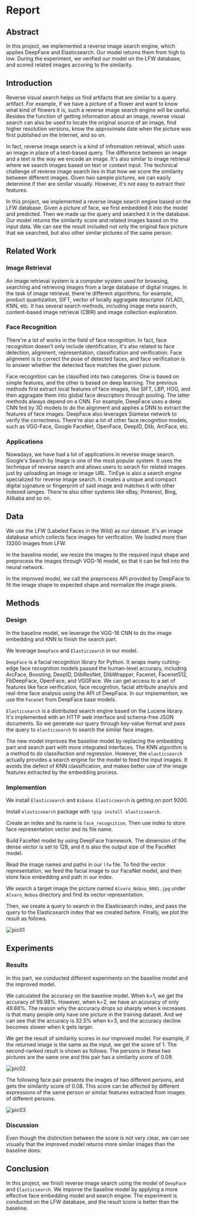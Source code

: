# Report

## Abstract

In this project, we implemented a reverse image search engine, which applies DeepFace and Elasticsearch. Our model returns them from high to low. During the experiment, we verified our model on the LFW database, and scored related images accoring to the similarity.


## Introduction

Reverse visual search helps us find artifacts that are similar to a query artifact. For example, if we have a picture of a flower and want to know what kind of flowers it is, such a reverse image search engine will be useful. Besides the function of getting information about an image, reverse visual search can also be used to locate the original source of an image, find higher resolution versions, know the approximate date when the picture was first published on the Internet, and so on.

In fact, reverse image search is a kind of infromation retrieval, which uses an image in place of a text-based query. The difference between an image and a text is the way we encode an image. It's also similar to image retrieval where we search images based on text or context input. The techinical challenge of reverse image search lies in that how we score the similarity between different images. Given two sample pictures, we can easily determine if ther are similar visually. However, it's not easy to extract their features.

In this project, we implemented a reverse image search engine based on the LFW database. Given a picture of face, we first embedded it into the model and predicted. Then we made up the query and searched it in the database. Our model returns the similarity score and related images based on the input data. We can see the result included not only the original face picture that we searched, but also other similar pictures of the same person.


## Related Work

### Image Retrieval

An image retrieval system is a computer system used for browsing, searching and retrieving images from a large database of digital images. In the task of image retrieval, there're different algorithms, for example, product quantization, SIFT, vector of locally aggragate descriptor (VLAD), KNN, etc. It has several search methods, including image meta search, content-based image retrieval (CBIR) and image collection exploration.


### Face Recognition

There're a lot of works in the field of face recognition. In fact, face recognition doesn't only include identification, it's also related to face detection, alignment, representation, classification and verification. Face alignment is to correct the pose of detected faces, and face verification is to answer whether the detected face matches the given picture.

Face recognition can be classified into two categories. One is based on simple features, and the other is based on deep learning. The previous methods first extract local features of face images, like SIFT, LBP, HOG, and then aggragate them into global face descriptors through pooling. The latter methods always depend on a CNN. For example, DeepFace uses a deep CNN fed by 3D models to do the alignment and applies a DNN to extract the features of face images. DeepFace also leverages Siamese network to verify the correctness. There're also a lot of other face recognition models, such as VGG-Face, Google FaceNet, OpenFace, DeepID, Dlib, ArcFace, etc.


### Applications

Nowadays, we have had a lot of applications in reverse image search. Google's Search by Image is one of the most popular system. It uses the technique of reverse search and allows users to serach for related images just by uploading an image or image URL. TinEye is also a search engine specialized for reverse image search. It creates a unique and compact digital signature or fingerprint of said image and matches it with other indexed iamges. There're also other systems like eBay, Pinterest, Bing, Alibaba and so on.


## Data

We use the LFW (Labeled Faces in the Wild) as our dataset. It's an image database which collects face images for verification. We loaded more than 13200 images from LFW.

In the baseline model, we resize the images to the required input shape and preprocess the images through VGG-16 model, so that it can be fed into the neural network.

In the improved model, we call the preprocess API provided by DeepFace to fit the image shape to expected shape and normalize the image pixels.


## Methods

### Design

In the baseline model, we leverage the VGG-16 CNN to do the image embedding and KNN to finish the search part.

We leverage `DeepFace` and `Elasticsearch` in our model.

`DeepFace` is a facial recognition library for Python. It wraps many cutting-edge face recognition models passed the human-level accuracy, including ArcFace, Boosting, DeepID, DlibResNet, DlibWrapper, Facenet, Facenet512, FbDeepFace, OpenFace, and VGGFace. We can get access to a set of features like face verification, face recognition, facial attribute anaylsis and real-time face analysis using the API of DeepFace. In our implemention, we use the `Facenet` from DeepFace base models.

`Elasticsearch` is a distributed search engine based on the Lucene library. It's implemented with an HTTP web interface and schema-free JSON documents. So we generate our query through key-value format and pass the query to `elasticsearch` to search the similar face images.

The new model improves the baseline model by replacing the embedding part and search part with more integrated interfaces. The KNN algorithm is a method to do classifaction and regression. However, the `elasticsearch` actually provides a search engine for the model to feed the input images. It avoids the defect of KNN classification, and makes better use of the image features extracted by the embedding process.


### Implemention

We install `Elasticsearch` and `Kibana`. `Elasticsearch` is getting on port 9200.

Install `elasticsearch` package with `!pip install elasticsearch`.

Create an index and its name is `face_recognition`. Then use index to store face representation vector and its file name. 

Build FaceNet model by using DeepFace framework. The dimension of the dense vector is set to 128, and it is also the output size of the FaceNet model.

Read the image names and paths in our `lfw` file. To find the vector representation, we feed the facial image to our FaceNet model, and then store face embedding and path in our index.

We search a target image the picture named `Alvaro_Noboa_0001.jpg` under `Alvaro_Noboa` directory and find its vector representation.

Then, we create a query to search in the Elasticsearch index, and pass the query to the Elasticsearch index that we created before. Finally, we plot the result as follows.

![pic01](./pic01.png)


## Experiments

### Results

In this part, we conducted different experiments on the baseline model and the improved model.

We calculated the accuracy on the baseline model. When k=1, we get the accuracy of 99.98%. However, when k=2, we have an accuracy of only 49.88%. The reason why the accuracy drops so sharply when k increases is that many people only have one picture in the training dataset. And we can see that the accuracy is 32.5% when k=3, and the accuracy decline becomes slower when k gets larger.

We get the result of similarity scores in our improved model. For example, if the returned image is the same as the input, we get the score of 1. The second-ranked result is shown as follows. The persons in these two pictures are the same one and this pair has a similarity score of 0.09.

![pic02](./pic02.png)

The following face pair presents the images of two different persons, and gets the similarity score of 0.08. This score can be affected by different expressions of the same person or similar features extracted from images of different persons.

![pic03](./pic03.png)


### Discussion

Even though the distinction between the score is not very clear, we can see visually that the improved model returns more similar images than the baseline does.


## Conclusion

In this project, we finish reverse image search using the model of `DeepFace` and `Elasticsearch`. We imporve the baseline model by applying a more effective face embedding model and search engine. The experiment is conducted on the LFW database, and the result score is better than the baseline.


